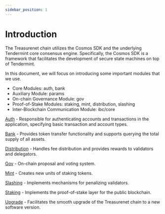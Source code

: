 ```yaml
---
sidebar_position: 1
---
```


# Introduction

The Treasurenet chain utilizes the Cosmos SDK and the underlying Tendermint core consensus engine. Specifically, the Cosmos SDK is a framework that facilitates the development of secure state machines on top of Tendermint.

In this document, we will focus on introducing some important modules that we use.

- Core Modules: auth, bank
- Auxiliary Module: params
- On-chain Governance Module: gov
- Proof-of-Stake Modules: staking, mint, distribution, slashing
- Inter-Blockchain Communication Module: ibc/core

[Auth](./auth.md) - Responsible for authenticating accounts and transactions in the application, specifying basic transaction and account types.

[Bank](./bank.md) - Provides token transfer functionality and supports querying the total supply of all assets.

[Distribution](./distribution.md) - Handles fee distribution and provides rewards to validators and delegators.

[Gov](./gov.md) - On-chain proposal and voting system.

[Mint](./mint.md) - Creates new units of staking tokens.

[Slashing](./slashing.md) - Implements mechanisms for penalizing validators.

[Staking](./staking.md) - Implements the proof-of-stake layer for the public blockchain.

[Upgrade](./staking.md) - Facilitates the smooth upgrade of the Treasurenet chain to a new software version.
